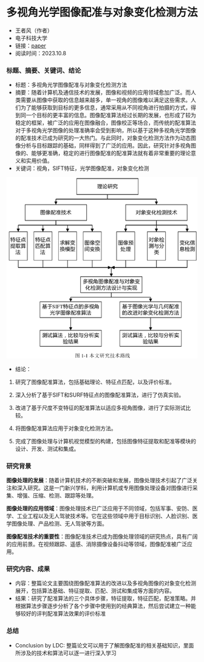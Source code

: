 
# 多视角光学图像配准与对象变化检测方法
- 王者风（作者）
- 电子科技大学
- 链接：[paper](image/多视角光学图像配准与对象变化检测方法_王者风.pdf)
- 阅读时间：2023.10.8

### 标题、摘要、关键词、结论
- 标题：多视角光学图像配准与对象变化检测方法
- 摘要：随着计算机及通信技术的发展，图像和视频的应用领域愈加广泛。而人类需要从图像中获取的信息越来越多，单一视角的图像难以满足这些需求。人们为了能够获取到目标的更多信息，通常采用从不同视角进行拍摄的方式，得到同一个目标的更丰富的信息。图像配准算法经过长期的发展，也形成了较为稳定的框架，被广泛的应用在图像融合，图像校正等场合，而传统的配准算法对于多视角光学图像的处理准确率会受到影响，所以基于这种多视角光学图像的配准技术已成为研究的一大热门。与此同时，对象变化检测方法作为动态图像分析与目标跟踪的基础，同样得到了广泛的应用。因此，研究针对多视角图像的、能够更准确，稳定的进行图像配准的配准算法就有着非常重要的理论意义和实用价值。
- 关键词：视角，SIFT特征，光学图像配准，对象变化检测
  
 ![Alt text](image/image.png)
 
- 结论：
1. 研究了图像配准算法，包括基础理论、特征点匹配，以及评价标准。

2. 深入分析了基于SIFT和SURF特征点的图像配准算法，进行了仿真实验。

3. 改进了基于尺度不变特征的配准算法以适应多视角图像，进行了实际测试比较。

4. 将图像配准算法应用于对象变化检测方法。

5. 完成了图像处理与计算机视觉模型的构建，包括图像特征提取和配准等模块的设计、开发、测试和集成。

### 研究背景
**图像处理的发展**：随着计算机技术的不断突破和发展，图像处理技术引起了广泛关注和深入研究。这是一门新兴学科，利用计算机或专用图像处理设备对图像进行采集、增强、压缩、检测、跟踪等处理。

**图像处理的应用领域**：图像处理技术已广泛应用于不同领域，包括军事、安防、医学、工业工程以及无人驾驶技术等。它在这些领域中用于目标识别、人脸识别、医学图像处理、产品检测、无人驾驶等方面。

**图像配准技术的重要性**：图像配准技术已成为图像处理领域的研究热点，具有广阔的应用前景。在视频跟踪、遥感、消除摄像设备抖动等领域，图像配准被广泛应用。

### 研究内容、成果
- 内容：整篇论文主要围绕图像配准算法的改进以及多视角图像的对象变化检测展开，包括算法基础、特征提取、匹配、测试和集成等方面的内容。
- 结果：研究了配准算法的三个具体步骤，特征提取，特征匹配，配准策略。并根据算法步骤逐步分析了各个步骤中使用到的经典算法，然后尝试建立一种能够较好的评判配准算法效果的评价标准

### 总结
- Conclusion by LDC: 整篇论文可以用于了解图像配准的相关基础知识，里面所涉及的技术和算法可以逐一进行深入学习

